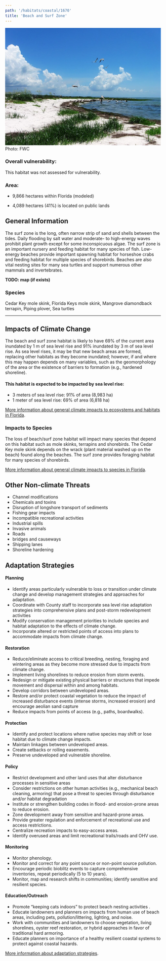 ```yaml
---
path: '/habitats/coastal/1670'
title: 'Beach and Surf Zone'
---
```


<content-header icon="coastal_uplands" title="Beach and Surf Zone" subtitle="within Coastal Uplands"></content-header>

<div id="TopSection">

<div class="header-photo"><img src="1670.jpg" alt="Photo for Beach and Surf Zone"/>
<figcaption>Photo: FWC</figcaption></div>

<div>

### Overall vulnerability:

This habitat was not assessed for vulnerability.

### Area:

-   9,866 hectares within Florida (modeled)

-   4,089 hectares (41%) is located on public lands



</div>
</div>

## General Information

The surf zone is the long, often narrow strip of sand and shells between the tides. Daily flooding by salt water and moderate- to high-energy waves prohibit plant growth except for some inconspicuous algae. The surf zone is an important nursery and feeding habitat for many species of fish.  Low-energy beaches provide important spawning habitat for horseshoe crabs and feeding habitat for multiple species of shorebirds.  Beaches are also vital nesting sites for many sea turtles and support numerous other mammals and invertebrates.



**TODO: map (if exists)**

### Species

Cedar Key mole skink, Florida Keys mole skink, Mangrove diamondback terrapin, Piping plover, Sea turtles

<hr />

## Impacts of Climate Change

The beach and surf zone habitat is likely to have 69% of the current area inundated by 1 m of sea level rise and 91% inundated by 3 m of sea level rise.  As sea level rises, it may be that new beach areas are formed, replacing other habitats as they become inundated; however, if and where this may happen depends on many variables, such as the geomorphology of the area or the existence of barriers to formation (e.g., hardened shoreline).


#### This habitat is expected to be impacted by sea level rise:

- 3 meters of sea level rise: 91% of area (8,983 ha)
- 1 meter of sea level rise: 69% of area (6,818 ha)
    

[More information about general climate impacts to ecosystems and habitats in Florida](/impacts/habitats).

### Impacts to Species

The loss of beach/surf zone habitat will impact many species that depend on this habitat such as mole skinks, terrapins and shorebirds.  The Cedar Key mole skink depends on the wrack (plant material washed up on the beach) found along the beaches.  The surf zone provides foraging habitat for many species of shorebirds.

[More information about general climate impacts to species in Florida](/impacts/species).

## Other Non-climate Threats

-	Channel modifications
-	Chemicals and toxins
-	Disruption of longshore transport of sediments
-	Fishing gear impacts
-	Incompatible recreational activities
-	Industrial spills
-	Invasive animals
-	Roads
-	bridges and causeways
-	Shipping lanes
-	Shoreline hardening


## Adaptation Strategies

#### Planning

- Identify areas particularly vulnerable to loss or transition under climate change and develop management strategies and approaches for adaptation.
- Coordinate with County staff to incorporate sea level rise adaptation strategies into comprehensive plans and post-storm redevelopment activities
- Modify conservation management priorities to include species and habitat adaptation to the effects of climate change.
- Incorporate altered or restricted points of access into plans to accommodate impacts from climate change.


#### Restoration

- Reduce/eliminate access to critical breeding, nesting, foraging and wintering areas as they become more stressed due to impacts from climate change.
- Implement living shorelines to reduce erosion from storm events.
- Redesign or mitigate existing physical barriers or structures that impede movement and dispersal within and among habitats.
- Develop corridors between undeveloped areas.
- Restore and/or protect coastal vegetation to reduce the impact of increased disturbance events (intense storms, increased erosion) and encourage aeolian sand capture
- Reduce impacts from points of access (e.g., paths, boardwalks).


#### Protection

- Identify and protect locations where native species may shift or lose habitat due to climate change impacts.
- Maintain linkages between undeveloped areas.
- Create setbacks or rolling easements.
- Preserve undeveloped and vulnerable shoreline.


#### Policy

- Restrict development and other land uses that alter disturbance processes in sensitive areas
- Consider restrictions on other human activities (e.g., mechanical beach cleaning, armoring) that pose a threat to species through disturbance and/or habitat degradation
- Institute or strengthen building codes in flood- and erosion-prone areas to reduce erosion.
- Zone development away from sensitive and hazard-prone areas.
- Provide greater regulation and enforcement of recreational use and access restrictions.
- Centralize recreation impacts to easy-access areas.
- Identify overused areas and limit recreational trails/roads and OHV use.


#### Monitoring

- Monitor phenology.
- Monitor and correct for any point source or non-point source pollution.
- Encourage periodic bioblitz events to capture comprehensive inventories, repeat periodically (5 to 10 years).
- Monitor, map  and research shifts in communities; identify sensitive and resilient species.


#### Education/Outreach

- Promote “keeping cats indoors” to protect beach nesting activities .
- Educate landowners and planners on impacts from human use of beach areas, including pets, pollution/littering, lighting, and noise.
- Work with communities and landowners to choose vegetation, living shorelines, oyster reef restoration, or hybrid approaches in favor of traditional hard armoring.
- Educate planners on importance of a healthy resilient coastal systems to protect against coastal hazards.




[More information about adaptation strategies](/strategies).


